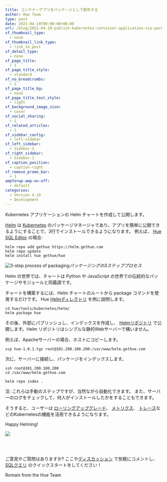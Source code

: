 ```yaml
---
title: コンテナーアプリをパッケージとして配布する
author: Hue Team
type: post
date: 2021-04-19T00:00:00+00:00
url: /blog/2021-04-19-publish-kubernetes-container-application-via-package-with-helm/
sf_thumbnail_type:
  - none
sf_thumbnail_link_type:
  - link_to_post
sf_detail_type:
  - none
sf_page_title:
  - 1
sf_page_title_style:
  - standard
sf_no_breadcrumbs:
  - 1
sf_page_title_bg:
  - none
sf_page_title_text_style:
  - light
sf_background_image_size:
  - cover
sf_social_sharing:
  - 1
sf_related_articles:
  - 1
sf_sidebar_config:
  - left-sidebar
sf_left_sidebar:
  - Sidebar-2
sf_right_sidebar:
  - Sidebar-1
sf_caption_position:
  - caption-right
sf_remove_promo_bar:
  - 1
ampforwp-amp-on-off:
  - default
categories:
  - Version 4.10
  - Development
---
```


Kubernetes アプリケーションの Helm チャートを作成して公開します。

[Helm](https://helm.sh/) は [Kubernetes](https://kubernetes.io/) のパッケージマネージャであり、アプリを簡単に公開できるようにすることで、3行でインストールできるようになります。 例えば、 [Hue SQL Editor](http://gethue.com/) の場合:

    helm repo add gethue https://helm.gethue.com
    helm repo update
    helm install hue gethue/hue

![3-step process of packaging](https://cdn-images-1.medium.com/max/2000/1*I2e20tzUP292Kid7g5aI7g.png)*パッケージングの3ステッププロセス*

Helm の世界では、チャートは Python や JavaScript の世界での伝統的なパッケージやモジュールと同義語です。

チャートを構築するには、Helm チャートのルートから package コマンドを使用するだけです。 Hue [Helmディレクトリ](https://github.com/cloudera/hue/tree/master/tools/kubernetes/helm) を例に説明します。

    cd hue/tools/kubernetes/helm/
    helm package hue

その後、外部にパブリッシュし、インデックスを作成し、 [Helmリポジトリ](https://helm.sh/docs/topics/chart_repository/) で公開します。Helm リポジトリはシンプルな静的Webサーバーで構いません。

例えば、Apacheサーバーの場合、ホストにコピーします。

    scp hue-1.0.1.tgz root@101.200.100.200:/var/www/helm.gethue.com

次に、サーバーに接続し、パッケージをインデックスします。

    ssh root@101.200.100.200
    cd /var/www/helm.gethue.com
    
    helm repo index .

注: これらは手動のステップですが、当然ながら自動化できます。 また、サーバーのログをチェックして、何人がインストールしたかをすることもできます。

そうすると、ユーザーは [ローリングアップグレード](/blog/2021-03-06-web-api-service-upgrade-no-downtime-kubernetes-rollout/)、 [メトリクス](/hue-active-users-metric-improvements/)、 [トレース](/introducing-request-tracing-with-opentracing-and-jaeger-in-kubernetes/)などのKubernetesの機能を活用できるようになります。

Happy Helming!

![](https://cdn-images-1.medium.com/max/2302/1*zaO_Ww2MP8EPNj9_YO8pgQ.png)

</br> </br>

ご意見やご質問はありますか? ここや<a href="https://github.com/cloudera/hue/discussions">ディスカッション</a> で気軽にコメントし、<a href="https://docs.gethue.com/quickstart/">SQLクエリ</a> のクイックスタートをしてください！

Romain from the Hue Team
